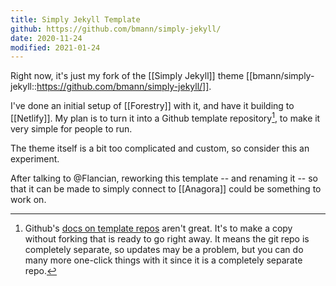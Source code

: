 ```yaml
---
title: Simply Jekyll Template
github: https://github.com/bmann/simply-jekyll/
date: 2020-11-24
modified: 2021-01-24
---
```

Right now, it's just my fork of the [[Simply Jekyll]] theme [[bmann/simply-jekyll::https://github.com/bmann/simply-jekyll/]].

I've done an initial setup of [[Forestry]] with it, and have it building to [[Netlify]]. My plan is to turn it into a Github template repository[^ghtemplate], to make it very simple for people to run.

The theme itself is a bit too complicated and custom, so consider this an experiment.

After talking to @Flancian, reworking this template -- and renaming it -- so that it can be made to simply connect to [[Anagora]] could be something to work on.

[^ghtemplate]: Github's [docs on template repos](https://docs.github.com/en/free-pro-team@latest/github/creating-cloning-and-archiving-repositories/creating-a-template-repository) aren't great. It's to make a copy without forking that is ready to go right away. It means the git repo is completely separate, so updates may be a problem, but you can do many more one-click things with it since it is a completely separate repo.